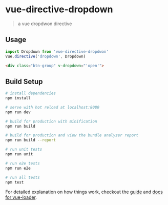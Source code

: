 # vue-directive-dropdown

> a vue dropdwon directive

## Usage
``` javascript
import Dropdown from 'vue-directive-dropdwon'
Vue.directive('dropdown', Dropdown)
```
``` html
<div class="btn-group" v-dropdown="'open'">
```

## Build Setup

``` bash
# install dependencies
npm install

# serve with hot reload at localhost:8080
npm run dev

# build for production with minification
npm run build

# build for production and view the bundle analyzer report
npm run build --report

# run unit tests
npm run unit

# run e2e tests
npm run e2e

# run all tests
npm test
```

For detailed explanation on how things work, checkout the [guide](http://vuejs-templates.github.io/webpack/) and [docs for vue-loader](http://vuejs.github.io/vue-loader).
